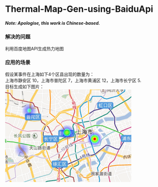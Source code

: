# Thermal-Map-Gen-using-BaiduApi
##### Note: Apologise, this work is Chinese-based.
### 解决的问题
利用百度地图API生成热力地图
### 应用的场景  
假设某事件在上海如下4个区县出现的数量为：  
    上海市静安区 10，上海市普陀区 7，上海市黄浦区 12，上海市长宁区 5.  
    目标生成如下图片：  
    ![avatar](/demo.png)
